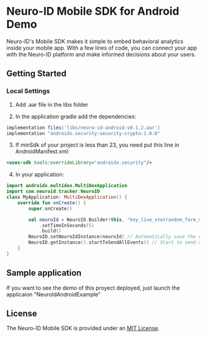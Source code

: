 # Neuro-ID Mobile SDK for Android Demo
Neuro-ID's Mobile SDK makes it simple to embed behavioral analytics inside your mobile app. With a few lines of code, you can connect your app with the Neuro-ID platform and make informed decisions about your users.

## Getting Started
### Local Settings
1. Add .aar file in the libs folder

2. In the application gradle add the dependencies:
```gradle
implementation files('libs/neuro-id-android-v0.1.2.aar')
implementation "androidx.security:security-crypto:1.0.0"
```

3. If minSdk of your project is less than 23, you need put this line in AndroidManifest.xml:
```xml
<uses-sdk tools:overrideLibrary="androidx.security"/>
```

4. In your application:
```kotlin
import androidx.multidex.MultiDexApplication
import com.neuroid.tracker.NeuroID
class MyApplication: MultiDexApplication() {
    override fun onCreate() {
        super.onCreate()

        val neuroId = NeuroID.Builder(this, "key_live_vtotrandom_form_mobilesandbox")
            .setTimeInSeconds(5)
            .build()
        NeuroID.setNeuroIdInstance(neuroId) // Automatically save the events
        NeuroID.getInstance().startToSendAllEvents() // Start to send all events saved to server
    }
}
```

## Sample application
If you want to see the demo of this proyect deployed, just launch the applicaion "NeuroIdAndroidExample"

## License
The Neuro-ID Mobile SDK is provided under an [MIT License](LICENSE).
